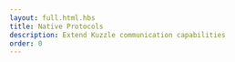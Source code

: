 ```yaml
---
layout: full.html.hbs
title: Native Protocols
description: Extend Kuzzle communication capabilities
order: 0
---
```

